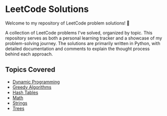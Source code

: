# LeetCode Solutions

Welcome to my repository of LeetCode problem solutions! 🚀

A collection of LeetCode problems I've solved, organized by topic. This repository serves as both a personal learning tracker and a showcase of my problem-solving journey. The solutions are primarily written in Python, with detailed documentation and comments to explain the thought process behind each approach.

## Topics Covered

- [Dynamic Programming](./Exercises/Dynamic%20Programming/)
- [Greedy Algorithms](./Exercises/Greedy/)
- [Hash Tables](./Excercises/Hash%20Table/)
- [Math](./Exercises/Math/)
- [Strings](./Exercises/Strings/)
- [Trees](./Exercises/Trees/)
